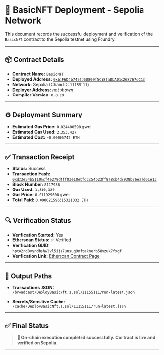 # 🧱 BasicNFT Deployment - Sepolia Network

This document records the successful deployment and verification of the `BasicNFT` contract to the Sepolia testnet using Foundry.

---

## 📦 Contract Details

- **Contract Name:** `BasicNFT`
- **Deployed Address:** [`0xb1F6D4b745fd6D809f5C58faDbA01c268767dC13`](https://sepolia.etherscan.io/address/0xb1f6d4b745fd6d809f5c58fadba01c268767dc13)
- **Network:** Sepolia (Chain ID: `11155111`)
- **Deployer Address:** _not shown_
- **Compiler Version:** `0.8.28`

---

## ⚙️ Deployment Summary

- **Estimated Gas Price:** `0.024400598` gwei  
- **Estimated Gas Used:** `2,353,427`  
- **Estimated Cost:** `~0.00005742 ETH`

---

## ✅ Transaction Receipt

- **Status:** Success  
- **Transaction Hash:** [`0xd23e54b5110acf4e279d4ff03e10ebfdcc54b23ff8a8cb4dc938b76eaad61e13`](https://sepolia.etherscan.io/tx/0xd23e54b5110acf4e279d4ff03e10ebfdcc54b23ff8a8cb4dc938b76eaad61e13)  
- **Block Number:** `8117936`  
- **Gas Used:** `1,810,329`  
- **Gas Price:** `0.011929608` gwei  
- **Total Paid:** `0.000021596515321032 ETH`  

---

## 🔍 Verification Status

- **Verification Started:** Yes
- **Etherscan Status:** ✅ Verified  
- **Verification GUID:** `hpt82rd8vyndbshwlvl5ijs7unsug9nftaknerb58nzuk7fxgf`  
- **Verification Link:** [Etherscan Contract Page](https://sepolia.etherscan.io/address/0xb1f6d4b745fd6d809f5c58fadba01c268767dc13)

---

## 📁 Output Paths

- **Transactions JSON:**  
  `/broadcast/DeployBasicNft.s.sol/11155111/run-latest.json`

- **Secrets/Sensitive Cache:**  
  `/cache/DeployBasicNft.s.sol/11155111/run-latest.json`

---

## ✅ Final Status

> 🎉 **On-chain execution completed successfully. Contract is live and verified on Sepolia.**

---

